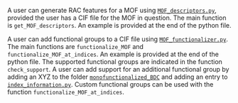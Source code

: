 A user can generate RAC features for a MOF using [`MOF_descriptors.py`](MOF_descriptors.py), provided the user has a CIF file for the MOF in question. The main function is `get_MOF_descriptors`. An example is provided at the end of the python file.

A user can add functional groups to a CIF file using [`MOF_functionalizer.py`](MOF_functionalizer.py). The main functions are `functionalize_MOF` and `functionalize_MOF_at_indices`. An example is provided at the end of the python file.
The supported functional groups are indicated in the function `check_support`. A user can add support for an additional functional group by adding an XYZ to the folder [`monofunctionalized_BDC`](monofunctionalized_BDC) and adding an entry to [`index_information.py`](monofunctionalized_BDC/index_information.py). Custom functional groups can be used with the function `functionalize_MOF_at_indices`.
